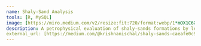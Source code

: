 ```yaml
---
name: Shaly-Sand Analysis
tools: [R, MySQL]
image: [https://miro.medium.com/v2/resize:fit:720/format:webp/1*mOX1C6XSv5vG0C51vmtLhA.png]
description: A petrophysical evaluation of shaly-sands formations by leveraging R & MySQL to derive water saturation of the formations. Utilized publicly available sources of well data. Created a bespoke mini well-log viewer in R.
external_url: [https://medium.com/@krishnanischal/shaly-sands-caeafe0c98aa]
---
```

